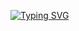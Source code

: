 
<a href="https://git.io/typing-svg"><img src="https://readme-typing-svg.herokuapp.com?font=Fira+Code&pause=1000&center=falso&vCenter=falso&repeat=verdadeiro&random=falso&width=435&lines=Oi%2C+me+chamo+Edna!+Sejam+bem+vindos...." alt="Typing SVG" /></a>
